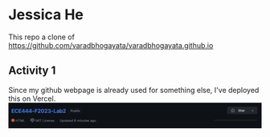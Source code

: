 # Jessica He

This repo a clone of https://github.com/varadbhogayata/varadbhogayata.github.io

## Activity 1
Since my github webpage is already used for something else, I've deployed this on Vercel.
![Activity 1](/screenshots/activity1.png)